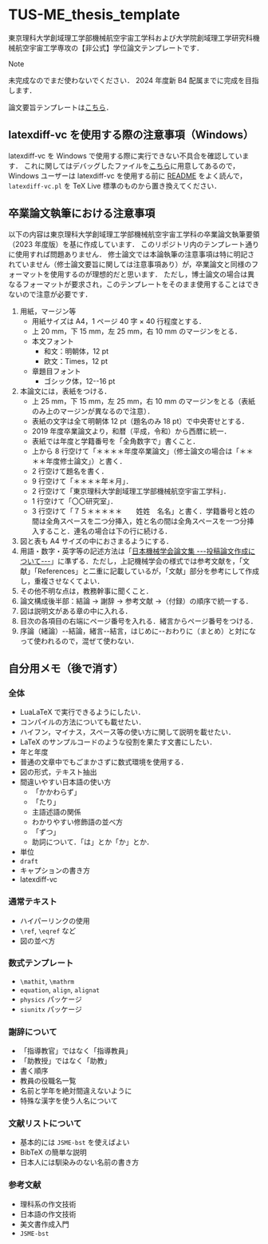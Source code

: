 # TUS-ME_thesis_template

東京理科大学創域理工学部機械航空宇宙工学科および大学院創域理工学研究科機械航空宇宙工学専攻の【非公式】学位論文テンプレートです．

> [!NOTE]
> 未完成なのでまだ使わないでください．
> 2024 年度新 B4 配属までに完成を目指します．

論文要旨テンプレートは[こちら](https://github.com/Yuki-MATSUKAWA/TUS-ME_thesis_abstract)．

## latexdiff-vc を使用する際の注意事項（Windows）

latexdiff-vc を Windows で使用する際に実行できない不具合を確認しています．
これに関してはデバッグしたファイルを[こちら](https://github.com/Yuki-MATSUKAWA/latexdiff-vc_windows)に用意してあるので，Windows ユーザーは latexdiff-vc を使用する前に [README](https://github.com/Yuki-MATSUKAWA/latexdiff-vc_windows?tab=readme-ov-file#readme) をよく読んで，`latexdiff-vc.pl` を TeX Live 標準のものから置き換えてください．

## 卒業論文執筆における注意事項

以下の内容は東京理科大学創域理工学部機械航空宇宙工学科の卒業論文執筆要領（2023 年度版）を基に作成しています．
このリポジトリ内のテンプレート通りに使用すれば問題ありません．
修士論文では本論執筆の注意事項は特に明記されていません（修士論文要旨に関しては注意事項あり）が，卒業論文と同様のフォーマットを使用するのが理想的だと思います．
ただし，博士論文の場合は異なるフォーマットが要求され，このテンプレートをそのまま使用することはできないので注意が必要です．

1. 用紙，マージン等
    * 用紙サイズは A4，1 ページ 40 字 × 40 行程度とする．
    * 上 20 mm，下 15 mm，左 25 mm，右 10 mm のマージンをとる．
    * 本文フォント
        * 和文：明朝体，12 pt
        * 欧文：Times，12 pt
    * 章題目フォント
        * ゴシック体，12--16 pt
2. 本論文には，表紙をつける．
    * 上 25 mm，下 15 mm，左 25 mm，右 10 mm のマージンをとる（表紙のみ上のマージンが異なるので注意）．
    * 表紙の文字は全て明朝体 12 pt（題名のみ 18 pt）で中央寄せとする．
    * 2019 年度卒業論文より，和暦（平成，令和）から西暦に統一．
    * 表紙では年度と学籍番号を「全角数字で」書くこと．
    * 上から 8 行空けて「＊＊＊＊年度卒業論文」（修士論文の場合は「＊＊＊＊年度修士論文」）と書く．
    * 2 行空けて題名を書く．
    * 9 行空けて「＊＊＊＊年＊月」．
    * 2 行空けて「東京理科大学創域理工学部機械航空宇宙工学科」．
    * 1 行空けて「〇〇研究室」．
    * 3 行空けて「７５＊＊＊＊＊　　姓姓　名名」と書く．学籍番号と姓の間は全角スペースを二つ分挿入，姓と名の間は全角スペースを一つ分挿入すること．連名の場合は下の行に続ける．
3. 図と表も A4 サイズの中におさまるようにする．
4. 用語・数字・英字等の記述方法は「[日本機械学会論文集 ---投稿論文作成について---](https://www.jsme.or.jp/publish/Japanese-conference-Template-mihon.pdf)」に準ずる．ただし，上記機械学会の様式では参考文献を，「文献」「References」と二重に記載しているが，「文献」部分を参考にして作成し，重複させなくてよい．
5. その他不明な点は，教務幹事に聞くこと．
6. 論文構成後半部：結論 → 謝辞 → 参考文献 →（付録）の順序で統一する．
7. 図は説明文がある章の中に入れる．
8. 目次の各項目の右端にページ番号を入れる．緒言からページ番号をつける．
9. 序論（緒論）--結論，緒言--結言，はじめに--おわりに（まとめ）と対になって使われるので，混ぜて使わない．

## 自分用メモ（後で消す）

### 全体

* LuaLaTeX で実行できるようにしたい．
* コンパイルの方法についても載せたい．
* ハイフン，マイナス，スペース等の使い方に関して説明を載せたい．
* LaTeX のサンプルコードのような役割を果たす文書にしたい．
* 年と年度
* 普通の文章中でもごまかさずに数式環境を使用する．
* 図の形式，テキスト抽出
* 間違いやすい日本語の使い方
    * 「かかわらず」
    * 「たり」
    * 主語述語の関係
    * わかりやすい修飾語の並べ方
    * 「ずつ」
    * 助詞について．「は」とか「か」とか．
* 単位
* `draft`
* キャプションの書き方
* latexdiff-vc

### 通常テキスト

* ハイパーリンクの使用
* `\ref`, `\eqref` など
* 図の並べ方

### 数式テンプレート

* `\mathit`, `\mathrm`
* `equation`, `align`, `alignat`
* `physics` パッケージ
* `siunitx` パッケージ

### 謝辞について

* 「指導教官」ではなく「指導教員」
* 「助教授」ではなく「助教」
* 書く順序
* 教員の役職名一覧
* 名前と学年を絶対間違えないように
* 特殊な漢字を使う人名について

### 文献リストについて

* 基本的には `JSME-bst` を使えばよい
* BibTeX の簡単な説明
* 日本人には馴染みのない名前の書き方

### 参考文献

* 理科系の作文技術
* 日本語の作文技術
* 美文書作成入門
* `JSME-bst`


